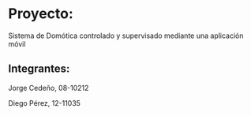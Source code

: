 # **Proyecto:**
Sistema de Domótica controlado y supervisado mediante una aplicación móvil

## Integrantes:
Jorge Cedeño, 08-10212

Diego Pérez, 12-11035
